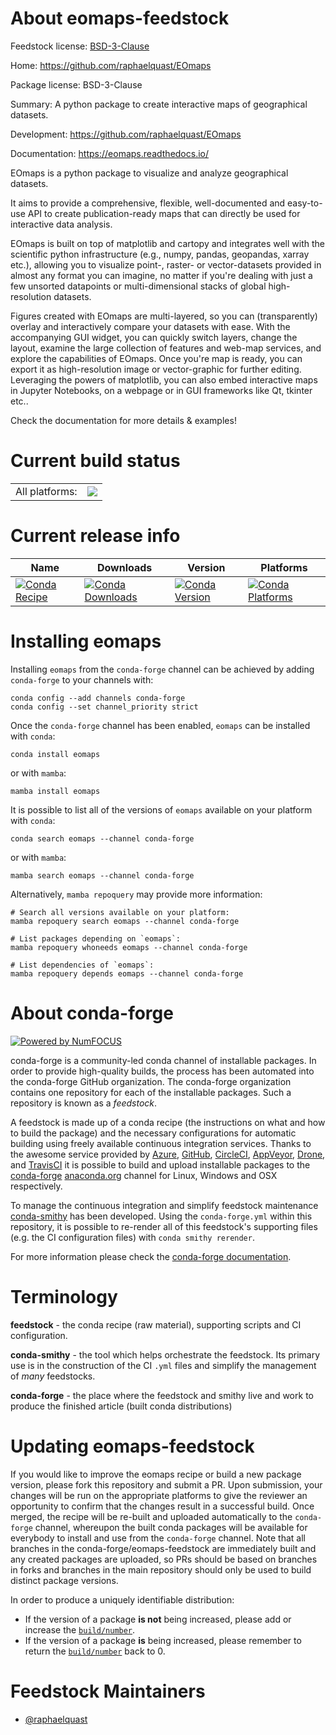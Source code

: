 About eomaps-feedstock
======================

Feedstock license: [BSD-3-Clause](https://github.com/conda-forge/eomaps-feedstock/blob/main/LICENSE.txt)

Home: https://github.com/raphaelquast/EOmaps

Package license: BSD-3-Clause

Summary: A python package to create interactive maps of geographical datasets.

Development: https://github.com/raphaelquast/EOmaps

Documentation: https://eomaps.readthedocs.io/

EOmaps is a python package to visualize and analyze geographical datasets.

It aims to provide a comprehensive, flexible, well-documented and easy-to-use API
to create publication-ready maps that can directly be used for interactive data analysis.

EOmaps is built on top of matplotlib and cartopy and integrates well with the scientific
python infrastructure (e.g., numpy, pandas, geopandas, xarray etc.), allowing you to
visualize point-, raster- or vector-datasets provided in almost any format you can imagine,
no matter if you're dealing with just a few unsorted datapoints or multi-dimensional stacks
of global high-resolution datasets.

Figures created with EOmaps are multi-layered, so you can (transparently) overlay and
interactively compare your datasets with ease. With the accompanying GUI widget, you can
quickly switch layers, change the layout, examine the large collection of features and
web-map services, and explore the capabilities of EOmaps. Once you're map is ready, you
can export it as high-resolution image or vector-graphic for further editing.
Leveraging the powers of matplotlib, you can also embed interactive maps in
Jupyter Notebooks, on a webpage or in GUI frameworks like Qt, tkinter etc..

Check the documentation for more details & examples!


Current build status
====================


<table><tr><td>All platforms:</td>
    <td>
      <a href="https://dev.azure.com/conda-forge/feedstock-builds/_build/latest?definitionId=14778&branchName=main">
        <img src="https://dev.azure.com/conda-forge/feedstock-builds/_apis/build/status/eomaps-feedstock?branchName=main">
      </a>
    </td>
  </tr>
</table>

Current release info
====================

| Name | Downloads | Version | Platforms |
| --- | --- | --- | --- |
| [![Conda Recipe](https://img.shields.io/badge/recipe-eomaps-green.svg)](https://anaconda.org/conda-forge/eomaps) | [![Conda Downloads](https://img.shields.io/conda/dn/conda-forge/eomaps.svg)](https://anaconda.org/conda-forge/eomaps) | [![Conda Version](https://img.shields.io/conda/vn/conda-forge/eomaps.svg)](https://anaconda.org/conda-forge/eomaps) | [![Conda Platforms](https://img.shields.io/conda/pn/conda-forge/eomaps.svg)](https://anaconda.org/conda-forge/eomaps) |

Installing eomaps
=================

Installing `eomaps` from the `conda-forge` channel can be achieved by adding `conda-forge` to your channels with:

```
conda config --add channels conda-forge
conda config --set channel_priority strict
```

Once the `conda-forge` channel has been enabled, `eomaps` can be installed with `conda`:

```
conda install eomaps
```

or with `mamba`:

```
mamba install eomaps
```

It is possible to list all of the versions of `eomaps` available on your platform with `conda`:

```
conda search eomaps --channel conda-forge
```

or with `mamba`:

```
mamba search eomaps --channel conda-forge
```

Alternatively, `mamba repoquery` may provide more information:

```
# Search all versions available on your platform:
mamba repoquery search eomaps --channel conda-forge

# List packages depending on `eomaps`:
mamba repoquery whoneeds eomaps --channel conda-forge

# List dependencies of `eomaps`:
mamba repoquery depends eomaps --channel conda-forge
```


About conda-forge
=================

[![Powered by
NumFOCUS](https://img.shields.io/badge/powered%20by-NumFOCUS-orange.svg?style=flat&colorA=E1523D&colorB=007D8A)](https://numfocus.org)

conda-forge is a community-led conda channel of installable packages.
In order to provide high-quality builds, the process has been automated into the
conda-forge GitHub organization. The conda-forge organization contains one repository
for each of the installable packages. Such a repository is known as a *feedstock*.

A feedstock is made up of a conda recipe (the instructions on what and how to build
the package) and the necessary configurations for automatic building using freely
available continuous integration services. Thanks to the awesome service provided by
[Azure](https://azure.microsoft.com/en-us/services/devops/), [GitHub](https://github.com/),
[CircleCI](https://circleci.com/), [AppVeyor](https://www.appveyor.com/),
[Drone](https://cloud.drone.io/welcome), and [TravisCI](https://travis-ci.com/)
it is possible to build and upload installable packages to the
[conda-forge](https://anaconda.org/conda-forge) [anaconda.org](https://anaconda.org/)
channel for Linux, Windows and OSX respectively.

To manage the continuous integration and simplify feedstock maintenance
[conda-smithy](https://github.com/conda-forge/conda-smithy) has been developed.
Using the ``conda-forge.yml`` within this repository, it is possible to re-render all of
this feedstock's supporting files (e.g. the CI configuration files) with ``conda smithy rerender``.

For more information please check the [conda-forge documentation](https://conda-forge.org/docs/).

Terminology
===========

**feedstock** - the conda recipe (raw material), supporting scripts and CI configuration.

**conda-smithy** - the tool which helps orchestrate the feedstock.
                   Its primary use is in the construction of the CI ``.yml`` files
                   and simplify the management of *many* feedstocks.

**conda-forge** - the place where the feedstock and smithy live and work to
                  produce the finished article (built conda distributions)


Updating eomaps-feedstock
=========================

If you would like to improve the eomaps recipe or build a new
package version, please fork this repository and submit a PR. Upon submission,
your changes will be run on the appropriate platforms to give the reviewer an
opportunity to confirm that the changes result in a successful build. Once
merged, the recipe will be re-built and uploaded automatically to the
`conda-forge` channel, whereupon the built conda packages will be available for
everybody to install and use from the `conda-forge` channel.
Note that all branches in the conda-forge/eomaps-feedstock are
immediately built and any created packages are uploaded, so PRs should be based
on branches in forks and branches in the main repository should only be used to
build distinct package versions.

In order to produce a uniquely identifiable distribution:
 * If the version of a package **is not** being increased, please add or increase
   the [``build/number``](https://docs.conda.io/projects/conda-build/en/latest/resources/define-metadata.html#build-number-and-string).
 * If the version of a package **is** being increased, please remember to return
   the [``build/number``](https://docs.conda.io/projects/conda-build/en/latest/resources/define-metadata.html#build-number-and-string)
   back to 0.

Feedstock Maintainers
=====================

* [@raphaelquast](https://github.com/raphaelquast/)

